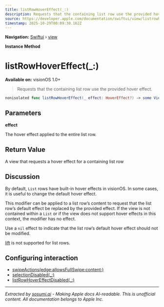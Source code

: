 ```yaml
---
title: listRowHoverEffect(_:)
description: Requests that the containing list row use the provided hover effect.
source: https://developer.apple.com/documentation/swiftui/view/listrowhovereffect(_:)
timestamp: 2025-10-29T00:09:30.162Z
---
```


**Navigation:** [Swiftui](/documentation/swiftui) › [view](/documentation/swiftui/view)

**Instance Method**

# listRowHoverEffect(_:)

**Available on:** visionOS 1.0+

> Requests that the containing list row use the provided hover effect.

```swift
nonisolated func listRowHoverEffect(_ effect: HoverEffect?) -> some View
```

## Parameters

**effect**

The hover effect applied to the entire list row.



## Return Value

A view that requests a hover effect for a containing list row

## Discussion

By default, `List` rows have built-in hover effects in visionOS. In some cases, it is useful to change the default hover effect.

This modifier can be applied to a list row’s content to request that the list row’s default effect be replaced by the provided effect. If the view is not contained within a `List` or if the view does not support hover effects in this context, the modifier has no effect.

Use a `nil` effect to indicate that the list row’s default hover effect should not be modified.

[lift](/documentation/swiftui/hovereffect/lift) is not supported for list rows.

## Configuring interaction

- [swipeActions(edge:allowsFullSwipe:content:)](/documentation/swiftui/view/swipeactions(edge:allowsfullswipe:content:))
- [selectionDisabled(_:)](/documentation/swiftui/view/selectiondisabled(_:))
- [listRowHoverEffectDisabled(_:)](/documentation/swiftui/view/listrowhovereffectdisabled(_:))

---

*Extracted by [sosumi.ai](https://sosumi.ai) - Making Apple docs AI-readable.*
*This is unofficial content. All documentation belongs to Apple Inc.*
